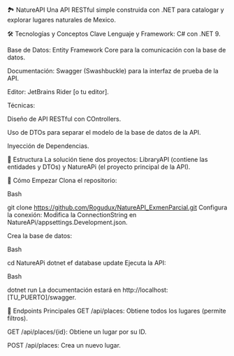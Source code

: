🏞️ NatureAPI
Una API RESTful simple construida con .NET para catalogar y explorar lugares naturales de Mexico.

🛠️ Tecnologías y Conceptos Clave
Lenguaje y Framework: C# con .NET 9.

Base de Datos: Entity Framework Core para la comunicación con la base de datos.

Documentación: Swagger (Swashbuckle) para la interfaz de prueba de la API.

Editor: JetBrains Rider [o tu editor].

Técnicas:

Diseño de API RESTful con COntrollers.

Uso de DTOs para separar el modelo de la base de datos de la API.

Inyección de Dependencias.

📂 Estructura
La solución tiene dos proyectos: LibraryAPI (contiene las entidades y DTOs) y NatureAPi (el proyecto principal de la API).

🚀 Cómo Empezar
Clona el repositorio:

Bash

git clone https://github.com/Rogudux/NatureAPI_ExmenParcial.git
Configura la conexión: Modifica la ConnectionString en NatureAPi/appsettings.Development.json.

Crea la base de datos:

Bash

cd NatureAPi
dotnet ef database update
Ejecuta la API:

Bash

dotnet run
La documentación estará en http://localhost:[TU_PUERTO]/swagger.

📡 Endpoints Principales
GET /api/places: Obtiene todos los lugares (permite filtros).

GET /api/places/{id}: Obtiene un lugar por su ID.

POST /api/places: Crea un nuevo lugar.
